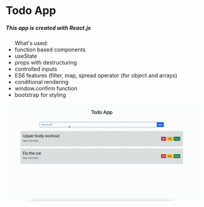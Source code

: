 <h1>Todo App</h1>

<h5>This app is created with React.js</h5>
<ul>
    What's used:
    <li>function based components</li>
    <li>useState</li>
    <li>props with destructuring</li>
    <li>controlled inputs</li>
    <li>ES6 features (filter, map, spread operator (for object and arrays)</li>
    <li>conditional rendering</li>
    <li>window.confirm function</li>
    <li>bootstrap for styling</li>
</ul>

![](screen.gif)